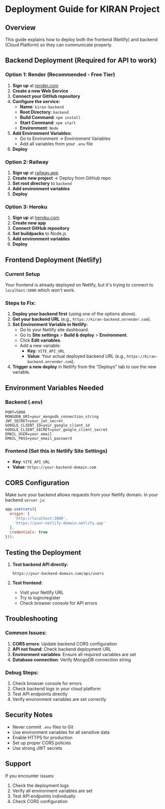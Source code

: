 # Deployment Guide for KIRAN Project

## Overview
This guide explains how to deploy both the frontend (Netlify) and backend (Cloud Platform) so they can communicate properly.

## Backend Deployment (Required for API to work)

### Option 1: Render (Recommended - Free Tier)
1. **Sign up** at [render.com](https://render.com)
2. **Create a new Web Service**
3. **Connect your GitHub repository**
4. **Configure the service:**
   - **Name**: `kiran-backend`
   - **Root Directory**: `backend`
   - **Build Command**: `npm install`
   - **Start Command**: `npm start`
   - **Environment**: `Node`
5. **Add Environment Variables:**
   - Go to Environment → Environment Variables
   - Add all variables from your `.env` file
6. **Deploy**

### Option 2: Railway
1. **Sign up** at [railway.app](https://railway.app)
2. **Create new project** → Deploy from GitHub repo
3. **Set root directory** to `backend`
4. **Add environment variables**
5. **Deploy**

### Option 3: Heroku
1. **Sign up** at [heroku.com](https://heroku.com)
2. **Create new app**
3. **Connect GitHub repository**
4. **Set buildpacks** to Node.js
5. **Add environment variables**
6. **Deploy**

## Frontend Deployment (Netlify)

### Current Setup
Your frontend is already deployed on Netlify, but it's trying to connect to `localhost:5000` which won't work.

### Steps to Fix:
1. **Deploy your backend first** (using one of the options above).
2. **Get your backend URL** (e.g., `https://kiran-backend.onrender.com`).
3. **Set Environment Variable in Netlify:**
   - Go to your Netlify site dashboard.
   - Go to **Site settings** > **Build & deploy** > **Environment**.
   - Click **Edit variables**.
   - Add a new variable:
     - **Key**: `VITE_API_URL`
     - **Value**: Your actual deployed backend URL (e.g., `https://kiran-backend.onrender.com`).
4. **Trigger a new deploy** in Netlify from the "Deploys" tab to use the new variable.

## Environment Variables Needed

### Backend (.env)
```
PORT=5000
MONGODB_URI=your_mongodb_connection_string
JWT_SECRET=your_jwt_secret
GOOGLE_CLIENT_ID=your_google_client_id
GOOGLE_CLIENT_SECRET=your_google_client_secret
EMAIL_USER=your_email
EMAIL_PASS=your_email_password
```

### Frontend (Set this in Netlify Site Settings)
- **Key**: `VITE_API_URL`
- **Value**: `https://your-backend-domain.com`

## CORS Configuration

Make sure your backend allows requests from your Netlify domain. In your backend `server.js`:

```javascript
app.use(cors({
  origin: [
    'http://localhost:3000',
    'https://your-netlify-domain.netlify.app'
  ],
  credentials: true
}));
```

## Testing the Deployment

1. **Test backend API directly:**
   ```
   https://your-backend-domain.com/api/users
   ```

2. **Test frontend:**
   - Visit your Netlify URL
   - Try to login/register
   - Check browser console for API errors

## Troubleshooting

### Common Issues:
1. **CORS errors**: Update backend CORS configuration
2. **API not found**: Check backend deployment URL
3. **Environment variables**: Ensure all required variables are set
4. **Database connection**: Verify MongoDB connection string

### Debug Steps:
1. Check browser console for errors
2. Check backend logs in your cloud platform
3. Test API endpoints directly
4. Verify environment variables are set correctly

## Security Notes

- Never commit `.env` files to Git
- Use environment variables for all sensitive data
- Enable HTTPS for production
- Set up proper CORS policies
- Use strong JWT secrets

## Support

If you encounter issues:
1. Check the deployment logs
2. Verify all environment variables are set
3. Test API endpoints individually
4. Check CORS configuration 
